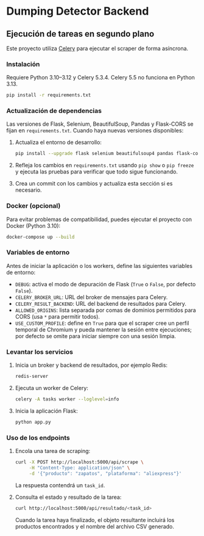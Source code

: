 # Dumping Detector Backend

## Ejecución de tareas en segundo plano

Este proyecto utiliza [Celery](https://docs.celeryq.dev/) para ejecutar el
scraper de forma asíncrona.

### Instalación

Requiere Python 3.10–3.12 y Celery 5.3.4. Celery 5.5 no funciona en Python 3.13.

```bash
pip install -r requirements.txt
```

### Actualización de dependencias

Las versiones de Flask, Selenium, BeautifulSoup, Pandas y Flask-CORS se
fijan en `requirements.txt`. Cuando haya nuevas versiones disponibles:

1. Actualiza el entorno de desarrollo:

   ```bash
   pip install --upgrade flask selenium beautifulsoup4 pandas flask-cors
   ```

2. Refleja los cambios en `requirements.txt` usando `pip show` o
   `pip freeze` y ejecuta las pruebas para verificar que todo sigue
   funcionando.

3. Crea un commit con los cambios y actualiza esta sección si es
   necesario.

### Docker (opcional)

Para evitar problemas de compatibilidad, puedes ejecutar el proyecto con Docker (Python 3.10):

```bash
docker-compose up --build
```

### Variables de entorno

Antes de iniciar la aplicación o los workers, define las siguientes variables de entorno:

- `DEBUG`: activa el modo de depuración de Flask (`True` o `False`, por defecto `False`).
- `CELERY_BROKER_URL`: URL del broker de mensajes para Celery.
- `CELERY_RESULT_BACKEND`: URL del backend de resultados para Celery.
- `ALLOWED_ORIGINS`: lista separada por comas de dominios permitidos para CORS (usa `*` para permitir todos).
- `USE_CUSTOM_PROFILE`: define en `True` para que el scraper cree un perfil
  temporal de Chromium y pueda mantener la sesión entre ejecuciones; por
  defecto se omite para iniciar siempre con una sesión limpia.

### Levantar los servicios

1. Inicia un broker y backend de resultados, por ejemplo Redis:

   ```bash
   redis-server
   ```

2. Ejecuta un worker de Celery:

   ```bash
   celery -A tasks worker --loglevel=info
   ```

3. Inicia la aplicación Flask:

   ```bash
   python app.py
   ```

### Uso de los endpoints

1. Encola una tarea de scraping:

   ```bash
   curl -X POST http://localhost:5000/api/scrape \
        -H "Content-Type: application/json" \
        -d '{"producto": "zapatos", "plataforma": "aliexpress"}'
   ```

   La respuesta contendrá un `task_id`.

2. Consulta el estado y resultado de la tarea:

   ```bash
   curl http://localhost:5000/api/resultado/<task_id>
   ```

   Cuando la tarea haya finalizado, el objeto resultante incluirá los
   productos encontrados y el nombre del archivo CSV generado.

